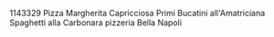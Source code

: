 1143329
Pizza
	Margherita
	Capricciosa
Primi
	Bucatini all'Amatriciana
	Spaghetti alla Carbonara
pizzeria Bella Napoli
